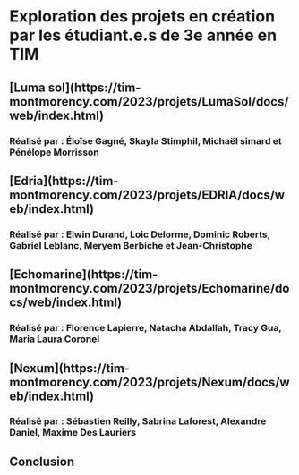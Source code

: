 <h1>Exploration des projets en création par les étudiant.e.s de 3e année en TIM</h1>

<h2>[Luma sol](https://tim-montmorency.com/2023/projets/LumaSol/docs/web/index.html)</h2>
<h3>Réalisé par : Éloïse Gagné, Skayla Stimphil, Michaël simard et Pénélope Morrisson</h3>

<h2>[Edria](https://tim-montmorency.com/2023/projets/EDRIA/docs/web/index.html)</h2>
<h3>Réalisé par : Elwin Durand, Loic Delorme, Dominic Roberts, Gabriel Leblanc, Meryem Berbiche et Jean-Christophe</h3>

<h2>[Echomarine](https://tim-montmorency.com/2023/projets/Echomarine/docs/web/index.html)</h2>
<h3>Réalisé par : Florence Lapierre, Natacha Abdallah, Tracy Gua, Maria Laura Coronel</h3>

<h2>[Nexum](https://tim-montmorency.com/2023/projets/Nexum/docs/web/index.html)</h2>
<h3>Réalisé par : Sébastien Reilly, Sabrina Laforest, Alexandre Daniel, Maxime Des Lauriers</h3>

<h2>Conclusion</h2>
